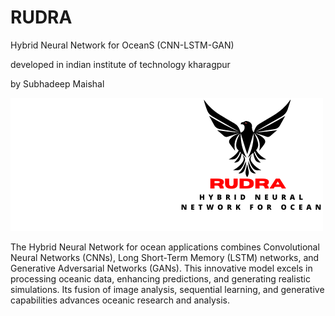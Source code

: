 # RUDRA
Hybrid Neural Network for OceanS (CNN-LSTM-GAN)





developed in indian institute of technology kharagpur



by Subhadeep Maishal

![Figure](https://github.com/subhadeep-maishal/RUDRA/blob/main/2_rudra.png) 

The Hybrid Neural Network for ocean applications combines Convolutional Neural Networks (CNNs), Long Short-Term Memory (LSTM) networks, and Generative Adversarial Networks (GANs). This innovative model excels in processing oceanic data, enhancing predictions, and generating realistic simulations. Its fusion of image analysis, sequential learning, and generative capabilities advances oceanic research and analysis.
